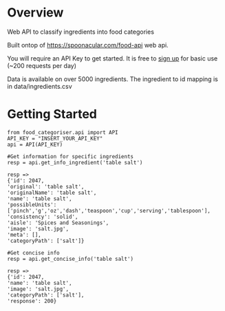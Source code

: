# Overview 

Web API to classify ingredients into food categories

Built ontop of https://spoonacular.com/food-api web api.

You will require an API Key to get started. It is free to [sign up](https://spoonacular.com/food-api/console#Dashboard) for basic use (~200 requests per day)

Data is available on over 5000 ingredients. The ingredient to id mapping is in data/ingredients.csv

# Getting Started 
```
from food_categoriser.api import API
API_KEY = "INSERT_YOUR_API_KEY"
api = API(API_KEY)

#Get information for specific ingredients
resp = api.get_info_ingredient('table salt')

resp =>
{'id': 2047,
'original': 'table salt',
'originalName': 'table salt',
'name': 'table salt',
'possibleUnits': ['pinch','g','oz','dash','teaspoon','cup','serving','tablespoon'],
'consistency': 'solid',
'aisle': 'Spices and Seasonings',
'image': 'salt.jpg',
'meta': [],
'categoryPath': ['salt']}

#Get concise info
resp = api.get_concise_info('table salt')

resp =>
{'id': 2047,
'name': 'table salt',
'image': 'salt.jpg',
'categoryPath': ['salt'],
'response': 200}

```
